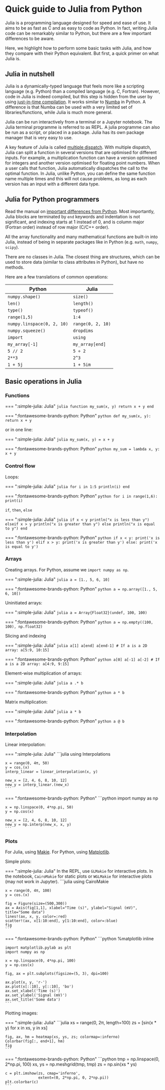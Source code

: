 # Quick guide to Julia from Python

Julia is a programming language designed for speed and ease of use. It aims to be as fast as C and as easy to code as Python. In fact, writing Julia code can be remarkably similar to Python, but there are a few important differences to be aware. 

Here, we highlight how to perform some basic tasks with Julia, and how they compare with their Python equivalent. But first, a quick primer on what Julia is.

## Julia in nutshell

Julia is a dynamically-typed language that feels more like a scripting language (e.g. Python) than a compiled language (e.g. C, Fortran). However, code in Julia is indeed compiled, but this step is hidden from the user by using [just-in-time compilation](https://en.wikipedia.org/wiki/Just-in-time_compilation). It works similar to [Numba](https://numba.pydata.org/) in Python. A difference is that Numba can be used with a very limited set of libraries/functions, while Julia is much more general. 

Julia can be run interactively from a terminal or a Jupyter notebook. The Julia terminal programme is referred to as REPL. A julia programme can also be run as a script, or placed in a package. Julia has its own package manager that is very easy to use.

A key feature of Julia is called [multiple dispatch](https://en.wikipedia.org/wiki/Multiple_dispatch). With multiple dispatch, Julia can split a function in several versions that are optimised for different inputs. For example, a multiplication function can have a version optimised for integers and another version optimised for floating point numbers. When a user calls that function, Julia automatically dispatches the call to the optimal function. In Julia, unlike Python, you can define the same function name multiple times and this will not cause problems, as long as each version has an input with a different data type.

## Julia for Python programmers

Read the manual on [important differences from Python](https://docs.julialang.org/en/v1/manual/noteworthy-differences/#Noteworthy-differences-from-Python). Most importantly, Julia blocks are terminated by `end` keywords and indentation is not significant, and indexing starts at 1 instead of 0, and is column major (Fortran order) instead of row major (C/C++ order). 

All the array functionality and many mathematical functions are built-in into Julia, instead of being in separate packages like in Python (e.g. `math`, `numpy`, `scipy`).  

There are no classes in Julia. The closest thing are structures, which can be used to store data (similar to class attributes in Python), but have no methods. 

Here are a few translations of common operations:

Python | Julia
--------|-------
`numpy.shape()` | `size()`
`len()` | `length()` 
`type()` | `typeof()`
`range(1,5)` |   `1:4`
`numpy.linspace(0, 2, 10)` |   `range(0, 2, 10)`
`numpy.squeeze()` | `dropdims`
`import` | `using`
`my_array[-1]` | `my_array[end]`
`5 // 2` | `5 ÷ 2`
`2**3` | `2^3`
`1 + 5j` | `1 + 5im`

## Basic operations in Julia

### Functions


=== ":simple-julia: Julia"
    ```julia
    function my_sum(x, y)
        return x + y
    end
    ```

=== ":fontawesome-brands-python: Python"
    ```python
    def my_sum(x, y):
        return x + y
    ```

or in one line:

=== ":simple-julia: Julia"
    ```julia
    my_sum(x, y) = x + y
    ```

=== ":fontawesome-brands-python: Python"
    ```python
    my_sum = lambda x, y: x + y
    ```


### Control flow

Loops:

=== ":simple-julia: Julia"
    ```julia
    for i in 1:5
        println(i)
    end
    ```

=== ":fontawesome-brands-python: Python"
    ```python
    for i in range(1,6):
        print(i)
    ```

`if`, `then`, `else`

=== ":simple-julia: Julia"
    ```julia
    if x < y
        println("x is less than y")
    elseif x > y
        println("x is greater than y")
    else
        println("x is equal to y")
    end
    ```

=== ":fontawesome-brands-python: Python"
    ```python
    if x < y:
        print('x is less than y')
    elif x > y:
        print('x is greater than y')
    else:
        print('x is equal to y')
    ```

### Arrays

Creating arrays. For Python, assume we `import numpy as np`.

=== ":simple-julia: Julia"
    ```julia
    a = [1., 5, 6, 10]
    ```

=== ":fontawesome-brands-python: Python"
    ```python
    a = np.array([1., 5, 6, 10])
    ```

Uninitiated arrays:

=== ":simple-julia: Julia"
    ```julia
    a = Array{Float32}(undef, 100, 100)
    ```

=== ":fontawesome-brands-python: Python"
    ```python
    a = np.empty((100, 100), np.float32)
    ```

Slicing and indexing

=== ":simple-julia: Julia"
    ```julia
    a[1]
    a[end]
    a[end-1]
    # If a is a 2D array:
    a[5:9, 10:15]
    ```

=== ":fontawesome-brands-python: Python"
    ```python
    a[0]
    a[-1]
    a[-2]
    # If a is a 2D array:
    a[4:9, 9:15]
    ```

Element-wise multiplication of arrays:


=== ":simple-julia: Julia"
    ```julia
    a .* b
    ```

=== ":fontawesome-brands-python: Python"
    ```python
    a * b
    ```

Matrix multiplication:


=== ":simple-julia: Julia"
    ```julia
    a * b
    ```

=== ":fontawesome-brands-python: Python"
    ```python
    a @ b
    ```

### Interpolation

Linear interpolation:

=== ":simple-julia: Julia"
    ```julia
    using Interpolations

    x = range(0, 4π, 50)
    y = cos.(x)
    interp_linear = linear_interpolation(x, y)

    new_x = [2, 4, 6, 8, 10, 12]
    new_y = interp_linear.(new_x)
    ```

=== ":fontawesome-brands-python: Python"
    ```python
    import numpy as np

    x = np.linspace(0, 4*np.pi, 50)
    y = np.cos(x)

    new_x = [2, 4, 6, 8, 10, 12]
    new_y = np.interp(new_x, x, y)
    ```

### Plots

For Julia, using [Makie](https://makie.org/). For Python, using [Matplotlib](https://matplotlib.org/).


Simple plots:

=== ":simple-julia: Julia"
    In the REPL, use `GLMakie` for interactive plots. In the notebook, `CairoMakie` for static plots or `WGLMakie` for interactive plots (may not work in Jupyter).
    ```julia
    using CairoMakie

    x = range(0, 4π, 100)
    y = cos.(x)

    fig = Figure(size=(500,300))
    ax = Axis(fig[1,1], xlabel="Time (s)", ylabel="Signal (mV)", title="Some data")
    lines!(ax, x, y, color=:red)
    scatter!(ax, x[1:10:end], y[1:10:end], color=:blue)
    fig
    ```

=== ":fontawesome-brands-python: Python"
    ```python
    %matplotlib inline

    import matplotlib.pylab as plt
    import numpy as np

    x = np.linspace(0, 4*np.pi, 100)
    y = np.cos(x)

    fig, ax = plt.subplots(figsize=(5, 3), dpi=100)

    ax.plot(x, y, 'r-')
    ax.plot(x[::10], y[::10], 'bo')
    ax.set_xlabel('Time (s)')
    ax.set_ylabel('Signal (mV)')
    ax.set_title('Some data')
    ```

Plotting images:


=== ":simple-julia: Julia"
    ```julia
    xs = range(0, 2π, length=100)
    zs = [sin(x * y) for x in xs, y in xs]

    fig, ax, hm = heatmap(xs, ys, zs; colormap=:inferno)
    Colorbar(fig[:, end+1], hm)
    fig
    ```

=== ":fontawesome-brands-python: Python"
    ```python
    tmp = np.linspace(0, 2*np.pi, 100)
    xs, ys = np.meshgrid(tmp, tmp)
    zs = np.sin(xs * ys)

    c = plt.imshow(zs, cmap='inferno', 
                   extent=(0, 2*np.pi, 0, 2*np.pi))
    plt.colorbar(c)
    ```



